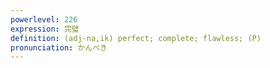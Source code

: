 ```yaml
---
powerlevel: 226
expression: 完璧
definition: (adj-na,ik) perfect; complete; flawless; (P)
pronunciation: かんぺき
---
```

